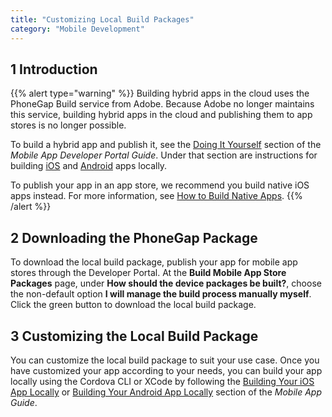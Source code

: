 ```yaml
---
title: "Customizing Local Build Packages"
category: "Mobile Development"
---
```


## 1 Introduction

{{% alert type="warning" %}}
Building hybrid apps in the cloud uses the PhoneGap Build service from Adobe. Because Adobe no longer maintains this service, building hybrid apps in the cloud and publishing them to app stores is no longer possible. 

To build a hybrid app and publish it, see the [Doing It Yourself](/developerportal/deploy/mobileapp#doing-it-yourself) section of the *Mobile App Developer Portal Guide*. Under that section are instructions for building [iOS](/developerportal/deploy/mobileapp#building-ios-locally) and [Android](/developerportal/deploy/mobileapp#buliding-android-locally) apps locally.

To publish your app in an app store, we recommend you build native iOS apps instead. For more information, see [How to Build Native Apps](/howto/mobile/build-native-apps).
{{% /alert %}}

## 2 Downloading the PhoneGap Package

To download the local build  package, publish your app for mobile app stores through the Developer Portal. At the **Build Mobile App Store Packages** page, under **How should the device packages be built?**, choose the non-default option **I will manage the build process manually myself**. Click the green button to download the local build package. 

## 3 Customizing the Local Build Package

You can customize the local build package to suit your use case. Once you have customized your app according to your needs, you can build your app locally using the Cordova CLI or XCode by following the [Building Your iOS App Locally](/developerportal/deploy/mobileapp#building-ios-locally) or [Building Your Android App Locally](/developerportal/deploy/mobileapp#buliding-android-locally) section of the *Mobile App Guide*. 
